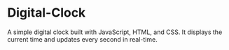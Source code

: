 # Digital-Clock
A simple digital clock built with JavaScript, HTML, and CSS. It displays the current time and updates every second in real-time.
